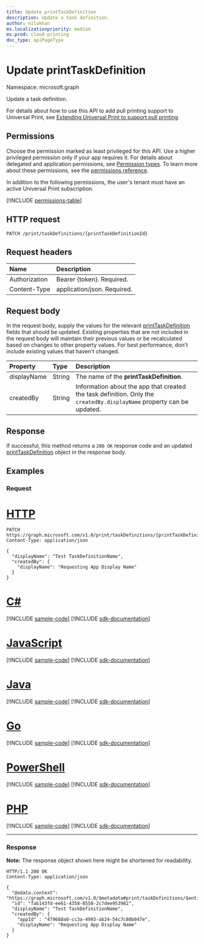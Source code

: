 ```yaml
---
title: Update printTaskDefinition
description: Update a task definition.
author: nilakhan
ms.localizationpriority: medium
ms.prod: cloud-printing
doc_type: apiPageType
---
```


# Update printTaskDefinition

Namespace: microsoft.graph

Update a task definition.

For details about how to use this API to add pull printing support to Universal Print, see [Extending Universal Print to support pull printing](/graph/universal-print-concept-overview#extending-universal-print-to-support-pull-printing).

## Permissions
Choose the permission marked as least privileged for this API. Use a higher privileged permission only if your app requires it. For details about delegated and application permissions, see [Permission types](/graph/permissions-overview#permission-types). To learn more about these permissions, see the [permissions reference](/graph/permissions-reference).

In addition to the following permissions, the user's tenant must have an active Universal Print subscription.

<!-- { "blockType": "permissions", "name": "print_update_taskdefinition" } -->
[!INCLUDE [permissions-table](../includes/permissions/print-update-taskdefinition-permissions.md)]

## HTTP request

<!-- {
  "blockType": "ignored"
}
-->
``` http
PATCH /print/taskDefinitions/{printTaskDefinitionId}
```

## Request headers
|Name|Description|
|:---|:---|
|Authorization|Bearer {token}. Required.|
|Content-Type|application/json. Required.|

## Request body
In the request body, supply the values for the relevant [printTaskDefinition](../resources/printtaskdefinition.md) fields that should be updated. Existing properties that are not included in the request body will maintain their previous values or be recalculated based on changes to other property values. For best performance, don't include existing values that haven't changed.

| Property     | Type        | Description |
|:-------------|:------------|:------------|
|displayName|String|The name of the **printTaskDefinition**.|
|createdBy|String|Information about the app that created the task definition. Only the `createdBy.displayName` property can be updated.|

## Response

If successful, this method returns a `200 OK` response code and an updated [printTaskDefinition](../resources/printtaskdefinition.md) object in the response body.

## Examples

### Request

# [HTTP](#tab/http)
<!-- {
  "blockType": "request",
  "name": "update_printtaskdefinition"
}
-->
``` http
PATCH https://graph.microsoft.com/v1.0/print/taskDefinitions/{printTaskDefinitionId}
Content-Type: application/json

{
  "displayName": "Test TaskDefinitionName",
  "createdBy": {
    "displayName": "Requesting App Display Name"
  }
}
```

# [C#](#tab/csharp)
[!INCLUDE [sample-code](../includes/snippets/csharp/update-printtaskdefinition-csharp-snippets.md)]
[!INCLUDE [sdk-documentation](../includes/snippets/snippets-sdk-documentation-link.md)]

# [JavaScript](#tab/javascript)
[!INCLUDE [sample-code](../includes/snippets/javascript/update-printtaskdefinition-javascript-snippets.md)]
[!INCLUDE [sdk-documentation](../includes/snippets/snippets-sdk-documentation-link.md)]

# [Java](#tab/java)
[!INCLUDE [sample-code](../includes/snippets/java/update-printtaskdefinition-java-snippets.md)]
[!INCLUDE [sdk-documentation](../includes/snippets/snippets-sdk-documentation-link.md)]

# [Go](#tab/go)
[!INCLUDE [sample-code](../includes/snippets/go/update-printtaskdefinition-go-snippets.md)]
[!INCLUDE [sdk-documentation](../includes/snippets/snippets-sdk-documentation-link.md)]

# [PowerShell](#tab/powershell)
[!INCLUDE [sample-code](../includes/snippets/powershell/update-printtaskdefinition-powershell-snippets.md)]
[!INCLUDE [sdk-documentation](../includes/snippets/snippets-sdk-documentation-link.md)]

# [PHP](#tab/php)
[!INCLUDE [sample-code](../includes/snippets/php/update-printtaskdefinition-php-snippets.md)]
[!INCLUDE [sdk-documentation](../includes/snippets/snippets-sdk-documentation-link.md)]

---

### Response
**Note:** The response object shown here might be shortened for readability.
<!-- {
  "blockType": "response",
  "truncated": true,
  "@odata.type": "microsoft.graph.printTaskDefinition"
}
-->
``` http
HTTP/1.1 200 OK
Content-Type: application/json

{
  "@odata.context": "https://graph.microsoft.com/v1.0/$metadata#print/taskDefinitions/$entity",
  "id": "fab143fd-ee61-4358-8558-2c7dee953982",
  "displayName": "Test TaskDefinitionName",
  "createdBy": {
    "appId" : "479688a0-cc3a-4993-ab24-54c7c80b047e",
    "displayName": "Requesting App Display Name"
  }
}
```

